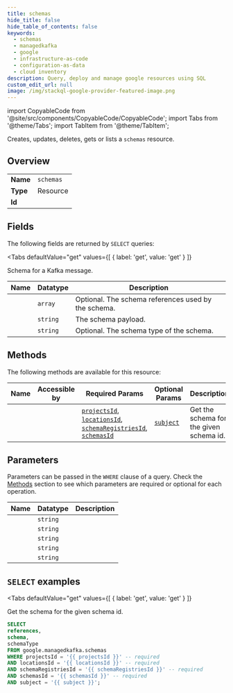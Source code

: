 ```yaml
--- 
title: schemas
hide_title: false
hide_table_of_contents: false
keywords:
  - schemas
  - managedkafka
  - google
  - infrastructure-as-code
  - configuration-as-data
  - cloud inventory
description: Query, deploy and manage google resources using SQL
custom_edit_url: null
image: /img/stackql-google-provider-featured-image.png
---
```


import CopyableCode from '@site/src/components/CopyableCode/CopyableCode';
import Tabs from '@theme/Tabs';
import TabItem from '@theme/TabItem';

Creates, updates, deletes, gets or lists a <code>schemas</code> resource.

## Overview
<table><tbody>
<tr><td><b>Name</b></td><td><code>schemas</code></td></tr>
<tr><td><b>Type</b></td><td>Resource</td></tr>
<tr><td><b>Id</b></td><td><CopyableCode code="google.managedkafka.schemas" /></td></tr>
</tbody></table>

## Fields

The following fields are returned by `SELECT` queries:

<Tabs
    defaultValue="get"
    values={[
        { label: 'get', value: 'get' }
    ]}
>
<TabItem value="get">

Schema for a Kafka message.

<table>
<thead>
    <tr>
    <th>Name</th>
    <th>Datatype</th>
    <th>Description</th>
    </tr>
</thead>
<tbody>
<tr>
    <td><CopyableCode code="references" /></td>
    <td><code>array</code></td>
    <td>Optional. The schema references used by the schema.</td>
</tr>
<tr>
    <td><CopyableCode code="schema" /></td>
    <td><code>string</code></td>
    <td>The schema payload.</td>
</tr>
<tr>
    <td><CopyableCode code="schemaType" /></td>
    <td><code>string</code></td>
    <td>Optional. The schema type of the schema.</td>
</tr>
</tbody>
</table>
</TabItem>
</Tabs>

## Methods

The following methods are available for this resource:

<table>
<thead>
    <tr>
    <th>Name</th>
    <th>Accessible by</th>
    <th>Required Params</th>
    <th>Optional Params</th>
    <th>Description</th>
    </tr>
</thead>
<tbody>
<tr>
    <td><a href="#get"><CopyableCode code="get" /></a></td>
    <td><CopyableCode code="select" /></td>
    <td><a href="#parameter-projectsId"><code>projectsId</code></a>, <a href="#parameter-locationsId"><code>locationsId</code></a>, <a href="#parameter-schemaRegistriesId"><code>schemaRegistriesId</code></a>, <a href="#parameter-schemasId"><code>schemasId</code></a></td>
    <td><a href="#parameter-subject"><code>subject</code></a></td>
    <td>Get the schema for the given schema id.</td>
</tr>
</tbody>
</table>

## Parameters

Parameters can be passed in the `WHERE` clause of a query. Check the [Methods](#methods) section to see which parameters are required or optional for each operation.

<table>
<thead>
    <tr>
    <th>Name</th>
    <th>Datatype</th>
    <th>Description</th>
    </tr>
</thead>
<tbody>
<tr id="parameter-locationsId">
    <td><CopyableCode code="locationsId" /></td>
    <td><code>string</code></td>
    <td></td>
</tr>
<tr id="parameter-projectsId">
    <td><CopyableCode code="projectsId" /></td>
    <td><code>string</code></td>
    <td></td>
</tr>
<tr id="parameter-schemaRegistriesId">
    <td><CopyableCode code="schemaRegistriesId" /></td>
    <td><code>string</code></td>
    <td></td>
</tr>
<tr id="parameter-schemasId">
    <td><CopyableCode code="schemasId" /></td>
    <td><code>string</code></td>
    <td></td>
</tr>
<tr id="parameter-subject">
    <td><CopyableCode code="subject" /></td>
    <td><code>string</code></td>
    <td></td>
</tr>
</tbody>
</table>

## `SELECT` examples

<Tabs
    defaultValue="get"
    values={[
        { label: 'get', value: 'get' }
    ]}
>
<TabItem value="get">

Get the schema for the given schema id.

```sql
SELECT
references,
schema,
schemaType
FROM google.managedkafka.schemas
WHERE projectsId = '{{ projectsId }}' -- required
AND locationsId = '{{ locationsId }}' -- required
AND schemaRegistriesId = '{{ schemaRegistriesId }}' -- required
AND schemasId = '{{ schemasId }}' -- required
AND subject = '{{ subject }}';
```
</TabItem>
</Tabs>
